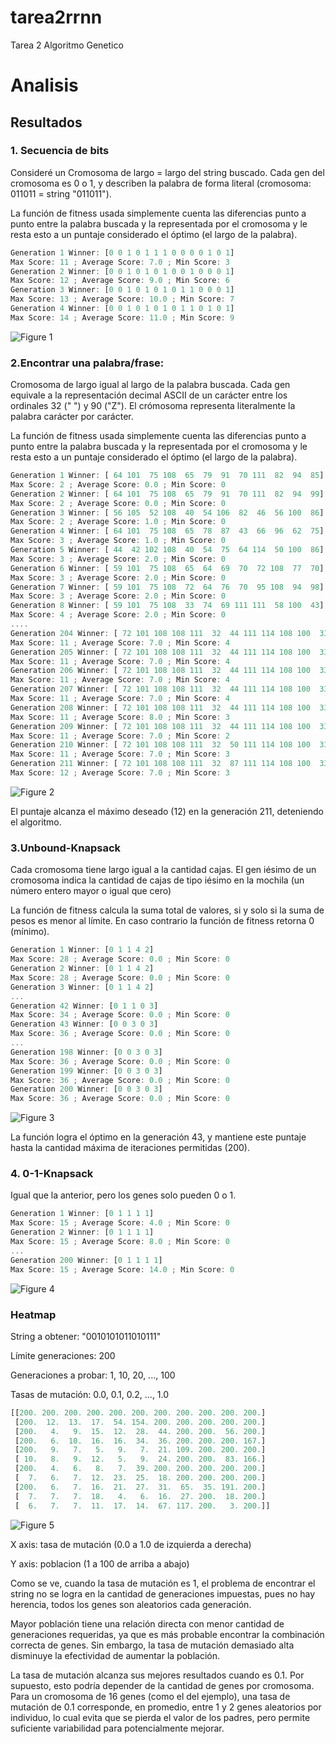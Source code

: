 # tarea2rrnn
Tarea 2 Algoritmo Genetico

# Analisis

## Resultados

### 1. Secuencia de bits

Consideré un Cromosoma de largo = largo del string buscado. Cada gen del cromosoma es 0 o 1, y describen la palabra de forma literal (cromosoma: 011011 = string "011011").

La función de fitness usada simplemente cuenta las diferencias punto a punto entre la palabra buscada y la representada por el cromosoma y le resta esto a un puntaje considerado el óptimo (el largo de la palabra).

```javascript
Generation 1 Winner: [0 0 1 0 1 1 1 0 0 0 0 1 0 1]
Max Score: 11 ; Average Score: 7.0 ; Min Score: 3
Generation 2 Winner: [0 0 1 0 1 0 1 0 0 1 0 0 0 1]
Max Score: 12 ; Average Score: 9.0 ; Min Score: 6
Generation 3 Winner: [0 0 1 0 1 0 1 0 1 1 0 0 0 1]
Max Score: 13 ; Average Score: 10.0 ; Min Score: 7
Generation 4 Winner: [0 0 1 0 1 0 1 0 1 1 0 1 0 1]
Max Score: 14 ; Average Score: 11.0 ; Min Score: 9
```

![Figure 1](https://github.com/solzhen/tarea2rrnn/blob/master/figs/Figure_1.png)


### 2.Encontrar una palabra/frase:

Cromosoma de largo igual al largo de la palabra buscada. Cada gen equivale a la representación decimal ASCII de un carácter entre los ordinales 32 (" ") y 90 ("Z"). El crómosoma representa literalmente la palabra carácter por carácter.

La función de fitness usada simplemente cuenta las diferencias punto a punto entre la palabra buscada y la representada por el cromosoma y le resta esto a un puntaje considerado el óptimo (el largo de la palabra).

```javascript
Generation 1 Winner: [ 64 101  75 108  65  79  91  70 111  82  94  85]
Max Score: 2 ; Average Score: 0.0 ; Min Score: 0
Generation 2 Winner: [ 64 101  75 108  65  79  91  70 111  82  94  99]
Max Score: 2 ; Average Score: 0.0 ; Min Score: 0
Generation 3 Winner: [ 56 105  52 108  40  54 106  82  46  56 100  86]
Max Score: 2 ; Average Score: 1.0 ; Min Score: 0
Generation 4 Winner: [ 64 101  75 108  65  78  87  43  66  96  62  75]
Max Score: 3 ; Average Score: 1.0 ; Min Score: 0
Generation 5 Winner: [ 44  42 102 108  40  54  75  64 114  50 100  86]
Max Score: 3 ; Average Score: 2.0 ; Min Score: 0
Generation 6 Winner: [ 59 101  75 108  65  64  69  70  72 108  77  70]
Max Score: 3 ; Average Score: 2.0 ; Min Score: 0
Generation 7 Winner: [ 59 101  75 108  72  64  76  70  95 108  94  98]
Max Score: 3 ; Average Score: 2.0 ; Min Score: 0
Generation 8 Winner: [ 59 101  75 108  33  74  69 111 111  58 100  43]
Max Score: 4 ; Average Score: 2.0 ; Min Score: 0
....
Generation 204 Winner: [ 72 101 108 108 111  32  44 111 114 108 100  33]
Max Score: 11 ; Average Score: 7.0 ; Min Score: 4
Generation 205 Winner: [ 72 101 108 108 111  32  44 111 114 108 100  33]
Max Score: 11 ; Average Score: 7.0 ; Min Score: 4
Generation 206 Winner: [ 72 101 108 108 111  32  44 111 114 108 100  33]
Max Score: 11 ; Average Score: 7.0 ; Min Score: 4
Generation 207 Winner: [ 72 101 108 108 111  32  44 111 114 108 100  33]
Max Score: 11 ; Average Score: 7.0 ; Min Score: 4
Generation 208 Winner: [ 72 101 108 108 111  32  44 111 114 108 100  33]
Max Score: 11 ; Average Score: 8.0 ; Min Score: 3
Generation 209 Winner: [ 72 101 108 108 111  32  44 111 114 108 100  33]
Max Score: 11 ; Average Score: 7.0 ; Min Score: 2
Generation 210 Winner: [ 72 101 108 108 111  32  50 111 114 108 100  33]
Max Score: 11 ; Average Score: 7.0 ; Min Score: 3
Generation 211 Winner: [ 72 101 108 108 111  32  87 111 114 108 100  33]
Max Score: 12 ; Average Score: 7.0 ; Min Score: 3
```

![Figure 2](https://github.com/solzhen/tarea2rrnn/blob/master/figs/Figure_2.png)

El puntaje alcanza el máximo deseado (12) en la generación 211, deteniendo el algoritmo. 


### 3.Unbound-Knapsack

Cada cromosoma tiene largo igual a la cantidad cajas. El gen iésimo de un cromosoma indica la cantidad de cajas de tipo iésimo en la mochila (un número entero mayor o igual que cero)

La función de fitness calcula la suma total de valores, si y solo si la suma de pesos es menor al límite. En caso contrario la función de fitness retorna 0 (mínimo).

```javascript
Generation 1 Winner: [0 1 1 4 2]
Max Score: 28 ; Average Score: 0.0 ; Min Score: 0
Generation 2 Winner: [0 1 1 4 2]
Max Score: 28 ; Average Score: 0.0 ; Min Score: 0
Generation 3 Winner: [0 1 1 4 2]
...
Generation 42 Winner: [0 1 1 0 3]
Max Score: 34 ; Average Score: 0.0 ; Min Score: 0
Generation 43 Winner: [0 0 3 0 3]
Max Score: 36 ; Average Score: 0.0 ; Min Score: 0
...
Generation 198 Winner: [0 0 3 0 3]
Max Score: 36 ; Average Score: 0.0 ; Min Score: 0
Generation 199 Winner: [0 0 3 0 3]
Max Score: 36 ; Average Score: 0.0 ; Min Score: 0
Generation 200 Winner: [0 0 3 0 3]
Max Score: 36 ; Average Score: 0.0 ; Min Score: 0
```

![Figure 3](https://github.com/solzhen/tarea2rrnn/blob/master/figs/Figure_3.png)

La función logra el óptimo en la generación 43, y mantiene este puntaje hasta la cantidad máxima de iteraciones permitidas (200). 


### 4. 0-1-Knapsack

Igual que la anterior, pero los genes solo pueden 0 o 1.

```javascript
Generation 1 Winner: [0 1 1 1 1]
Max Score: 15 ; Average Score: 4.0 ; Min Score: 0
Generation 2 Winner: [0 1 1 1 1]
Max Score: 15 ; Average Score: 8.0 ; Min Score: 0
...
Generation 200 Winner: [0 1 1 1 1]
Max Score: 15 ; Average Score: 14.0 ; Min Score: 0
```

![Figure 4](https://github.com/solzhen/tarea2rrnn/blob/master/figs/Figure_4.png)




### Heatmap

String a obtener: "0010101011010111"

Límite generaciones: 200

Generaciones a probar: 1, 10, 20, ..., 100

Tasas de mutación: 0.0, 0.1, 0.2, ..., 1.0

```javascript
[[200. 200. 200. 200. 200. 200. 200. 200. 200. 200. 200.]
 [200.  12.  13.  17.  54. 154. 200. 200. 200. 200. 200.]
 [200.   4.   9.  15.  12.  28.  44. 200. 200.  56. 200.]
 [200.   6.  10.  16.  16.  34.  36. 200. 200. 200. 167.]
 [200.   9.   7.   5.   9.   7.  21. 109. 200. 200. 200.]
 [ 10.   8.   9.  12.   5.   9.  24. 200. 200.  83. 166.]
 [200.   4.   6.   8.   7.  39. 200. 200. 200. 200. 200.]
 [  7.   6.   7.  12.  23.  25.  18. 200. 200. 200. 200.]
 [200.   6.   7.  16.  21.  27.  31.  65.  35. 191. 200.]
 [  7.   7.   7.  18.   4.   6.  16.  27. 200.  18. 200.]
 [  6.   7.   7.  11.  17.  14.  67. 117. 200.   3. 200.]]
 ```

![Figure 5](https://github.com/solzhen/tarea2rrnn/blob/master/figs/Figure_5.png)

X axis: tasa de mutación (0.0 a 1.0 de izquierda a derecha)

Y axis: poblacion (1 a 100 de arriba a abajo)

Como se ve, cuando la tasa de mutación es 1, el problema de encontrar el string no se logra en la cantidad de generaciones impuestas, pues no hay herencia, todos los genes son aleatorios cada generación.

Mayor población tiene una relación directa con menor cantidad de generaciones requeridas, ya que es más probable encontrar la combinación correcta de genes. Sin embargo, la tasa de mutación demasiado alta disminuye la efectividad de aumentar la población.

La tasa de mutación alcanza sus mejores resultados cuando es 0.1. Por supuesto, esto podría depender de la cantidad de genes por cromosoma. Para un cromosoma de 16 genes (como el del ejemplo), una tasa de mutación de 0.1 corresponde, en promedio, entre 1 y 2 genes aleatorios por individuo, lo cual evita que se pierda el valor de los padres, pero permite suficiente variabilidad para potencialmente mejorar.



